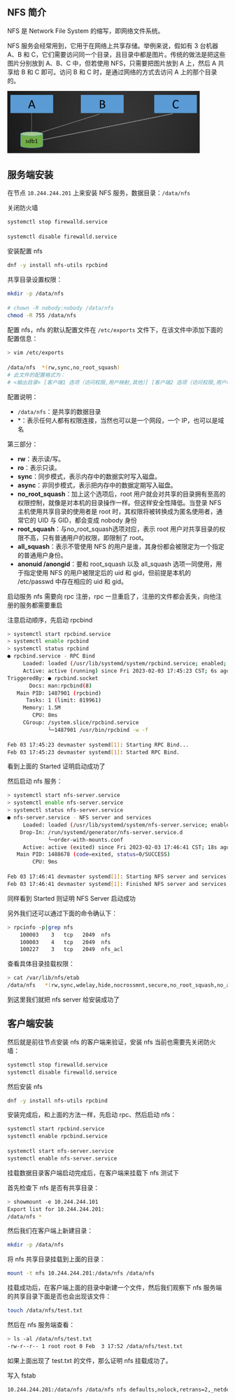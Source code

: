 ## NFS 简介

NFS 是 Network File System 的缩写，即网络文件系统。

NFS 服务会经常用到，它用于在网络上共享存储。举例来说，假如有 3 台机器 A、B 和 C，它们需要访问同一个目录，且目录中都是图片。传统的做法是把这些图片分别放到 A、B、C 中，但若使用 NFS，只需要把图片放到 A 上，然后 A 共享给 B 和 C 即可。访问 B 和 C 时，是通过网络的方式去访问 A 上的那个目录的。

<img src=".assets/ZTYjw6KickuDibLneVd3NBdNXpyTiaMhF6XNTLW5oZe4G8ZThSTZCoM9XWwpDGfCPOjoxbplTacPEBwPqMJwQBE0w.png" alt="img" style="zoom:50%;" />

## 服务端安装

在节点 `10.244.244.201` 上来安装 NFS 服务，数据目录：`/data/nfs`

关闭防火墙

```bash
systemctl stop firewalld.service

systemctl disable firewalld.service
```

安装配置 nfs

```bash
dnf -y install nfs-utils rpcbind
```

共享目录设置权限：

```bash
mkdir -p /data/nfs

# chown -R nobody:nobody /data/nfs
chmod -R 755 /data/nfs
```

配置 nfs，nfs 的默认配置文件在 `/etc/exports` 文件下，在该文件中添加下面的配置信息：

```bash
> vim /etc/exports

/data/nfs  *(rw,sync,no_root_squash)
# 此文件的配置格式为：
# <输出目录> [客户端1 选项（访问权限,用户映射,其他）] [客户端2 选项（访问权限,用户映射,其他）]
```

配置说明：

- `/data/nfs`：是共享的数据目录
- *：表示任何人都有权限连接，当然也可以是一个网段，一个 IP，也可以是域名

第三部分：

- **rw**：表示读/写。
- **ro**：表示只读。
- **sync**：同步模式，表示内存中的数据实时写入磁盘。
- **async**：非同步模式，表示把内存中的数据定期写入磁盘。
- **no_root_squash**：加上这个选项后，root 用户就会对共享的目录拥有至高的权限控制，就像是对本机的目录操作一样。但这样安全性降低。当登录 NFS 主机使用共享目录的使用者是 root 时，其权限将被转换成为匿名使用者，通常它的 UID 与 GID，都会变成 nobody 身份
- **root_squash**：与no_root_squash选项对应，表示 root 用户对共享目录的权限不高，只有普通用户的权限，即限制了 root。
- **all_squash**：表示不管使用 NFS 的用户是谁，其身份都会被限定为一个指定的普通用户身份。
- **anonuid /anongid**：要和 root_squash 以及 all_squash 选项一同使用，用于指定使用 NFS 的用户被限定后的 uid 和 gid，但前提是本机的 /etc/passwd 中存在相应的 uid 和 gid。

启动服务 nfs 需要向 rpc 注册，rpc 一旦重启了，注册的文件都会丢失，向他注册的服务都需要重启

注意启动顺序，先启动 rpcbind

```bash
> systemctl start rpcbind.service
> systemctl enable rpcbind
> systemctl status rpcbind
● rpcbind.service - RPC Bind
     Loaded: loaded (/usr/lib/systemd/system/rpcbind.service; enabled; vendor preset: enabled)
     Active: active (running) since Fri 2023-02-03 17:45:23 CST; 6s ago
TriggeredBy: ● rpcbind.socket
       Docs: man:rpcbind(8)
   Main PID: 1487901 (rpcbind)
      Tasks: 1 (limit: 819961)
     Memory: 1.5M
        CPU: 8ms
     CGroup: /system.slice/rpcbind.service
             └─1487901 /usr/bin/rpcbind -w -f

Feb 03 17:45:23 devmaster systemd[1]: Starting RPC Bind...
Feb 03 17:45:23 devmaster systemd[1]: Started RPC Bind.
```

看到上面的 Started 证明启动成功了

然后启动 nfs 服务：

```bash
> systemctl start nfs-server.service
> systemctl enable nfs-server.service
> systemctl status nfs-server.service
● nfs-server.service - NFS server and services
     Loaded: loaded (/usr/lib/systemd/system/nfs-server.service; enabled; vendor preset: disabled)
    Drop-In: /run/systemd/generator/nfs-server.service.d
             └─order-with-mounts.conf
     Active: active (exited) since Fri 2023-02-03 17:46:41 CST; 18s ago
   Main PID: 1488678 (code=exited, status=0/SUCCESS)
        CPU: 9ms

Feb 03 17:46:41 devmaster systemd[1]: Starting NFS server and services...
Feb 03 17:46:41 devmaster systemd[1]: Finished NFS server and services.
```

同样看到 Started 则证明 NFS Server 启动成功

另外我们还可以通过下面的命令确认下：

```bash
> rpcinfo -p|grep nfs
    100003    3   tcp   2049  nfs
    100003    4   tcp   2049  nfs
    100227    3   tcp   2049  nfs_acl
```

查看具体目录挂载权限：

```bash
> cat /var/lib/nfs/etab
/data/nfs	*(rw,sync,wdelay,hide,nocrossmnt,secure,no_root_squash,no_all_squash,no_subtree_check,secure_locks,acl,no_pnfs,anonuid=65534,anongid=65534,sec=sys,rw,secure,no_root_squash,no_all_squash)
```

到这里我们就把 nfs server 给安装成功了

## 客户端安装

然后就是前往节点安装 nfs 的客户端来验证，安装 nfs 当前也需要先关闭防火墙：

```bash
systemctl stop firewalld.service
systemctl disable firewalld.service
```

然后安装 nfs

```bash
dnf -y install nfs-utils rpcbind
```

安装完成后，和上面的方法一样，先启动 rpc、然后启动 nfs：

```bash
systemctl start rpcbind.service
systemctl enable rpcbind.service

systemctl start nfs-server.service
systemctl enable nfs-server.service

```

挂载数据目录客户端启动完成后，在客户端来挂载下 nfs 测试下

首先检查下 nfs 是否有共享目录：

```bash
> showmount -e 10.244.244.101
Export list for 10.244.244.201:
/data/nfs *
```

然后我们在客户端上新建目录：

```bash
mkdir -p /data/nfs
```

将 nfs 共享目录挂载到上面的目录：

```bash
mount -t nfs 10.244.244.201:/data/nfs /data/nfs
```

挂载成功后，在客户端上面的目录中新建一个文件，然后我们观察下 nfs 服务端的共享目录下面是否也会出现该文件：

```bash
touch /data/nfs/test.txt
```

然后在 nfs 服务端查看：

```bash
> ls -al /data/nfs/test.txt
-rw-r--r-- 1 root root 0 Feb  3 17:52 /data/nfs/test.txt
```

如果上面出现了 test.txt 的文件，那么证明 nfs 挂载成功了。

写入 fstab

```bash
10.244.244.201:/data/nfs /data/nfs nfs defaults,nolock,retrans=2,_netdev 0 0
```

